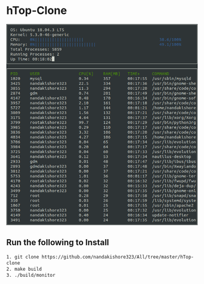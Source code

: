 # hTop-Clone

![System Monitor](images/monitor.png)

## Run the following to Install

```
1. git clone https://github.com/nandakishore323/All/tree/master/hTop-clone
2. make build
3. ./build/monitor
```
